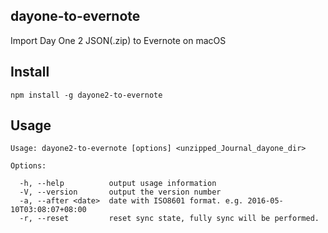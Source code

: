 
## dayone-to-evernote
Import Day One 2 JSON(.zip) to Evernote on macOS

## Install
```
npm install -g dayone2-to-evernote
```
## Usage
```
Usage: dayone2-to-evernote [options] <unzipped_Journal_dayone_dir>

Options:

  -h, --help          output usage information
  -V, --version       output the version number
  -a, --after <date>  date with ISO8601 format. e.g. 2016-05-10T03:08:07+08:00
  -r, --reset         reset sync state, fully sync will be performed.
```

